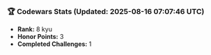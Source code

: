 ### 🏆 Codewars Stats (Updated: 2025-08-16 07:07:46 UTC)

- **Rank:** 8 kyu
- **Honor Points:** 3
- **Completed Challenges:** 1
